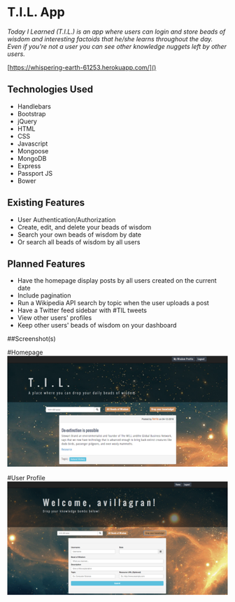 # T.I.L. App

*Today I Learned (T.I.L.) is an app where users can login and store beads of wisdom and interesting factoids that he/she learns throughout the day. Even if you're not a user you can see other knowledge nuggets left by other users.*

[https://whispering-earth-61253.herokuapp.com/]()

## Technologies Used

* Handlebars
* Bootstrap
* jQuery
* HTML
* CSS
* Javascript
* Mongoose
* MongoDB
* Express
* Passport JS
* Bower

## Existing Features

* User Authentication/Authorization
* Create, edit, and delete your beads of wisdom
* Search your own beads of wisdom by date
* Or search all beads of wisdom by all users

## Planned Features

* Have the homepage display posts by all users created on the current date
* Include pagination
* Run a Wikipedia API search by topic when the user uploads a post
* Have a Twitter feed sidebar with #TIL tweets
* View other users' profiles
* Keep other users' beads of wisdom on your dashboard

##Screenshot(s)

#Homepage
<img src="/public/images/TIL_homepage.png">

#User Profile
<img src="/public/images/TIL_profile.png">
